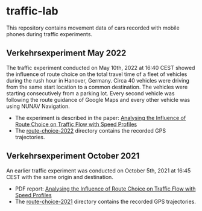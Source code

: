 # traffic-lab

This repository contains movement data of cars recorded with mobile phones during traffic experiments.

## Verkehrsexperiment May 2022

The traffic experiment conducted on May 10th, 2022 at 16:40 CEST showed the influence of route choice on the 
total travel time of a fleet of vehicles during the rush hour in Hanover, Germany. 
Circa 40 vehicles were driving from the same start location to a common destination. 
The vehicles were starting consecutively from a parking lot.
Every second vehicle was following the route guidance of Google Maps and every other vehicle was using NUNAV Navigation.

- The experiment is described in the paper:
[Analysing the Influence of Route Choice on Traffic Flow with Speed Profiles](route-choice-2022/report.md) 
- The [route-choice-2022](route-choice-2022) directory contains the recorded GPS trajectories. 

## Verkehrsexperiment October 2021

An earlier traffic experiment was conducted on October 5th, 2021 at 16:45 CEST
with the same origin and destination.

- PDF report:
  [Analysing the Influence of Route Choice on Traffic Flow with Speed Profiles](route-choice-2021/report.pdf)
- The [route-choice-2021](route-choice-2021) directory contains the recorded GPS trajectories.
